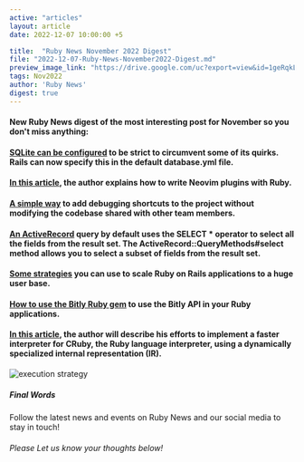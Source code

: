 ```yaml
---
active: "articles"
layout: article
date: 2022-12-07 10:00:00 +5

title:  "Ruby News November 2022 Digest"
file: "2022-12-07-Ruby-News-November2022-Digest.md"
preview_image_link: "https://drive.google.com/uc?export=view&id=1geRqkLh_l9SfFpkji0RrWzFYNQ8Os6Z-"
tags: Nov2022
author: 'Ruby News'
digest: true
---
```


#### New Ruby News digest of the most interesting post for November so you don't miss anything:
#### [SQLite can be configured](https://blog.saeloun.com/2022/11/15/strict-sqlite) to be strict to circumvent some of its quirks. Rails can now specify this in the default database.yml file.

#### [In this article](https://alextaylor.ca/read/writing-neovim-plugins-with-ruby/), the author explains how to write Neovim plugins with Ruby.

#### [A simple way](https://pawelurbanek.com/rails-debug-aliases) to add debugging shortcuts to the project without modifying the codebase shared with other team members.

#### [An ActiveRecord](https://blog.kiprosh.com/rails-7-1-allows-activerecord-querymethods-select-and-reselect-to-receive-hash-values/) query by default uses the SELECT * operator to select all the fields from the result set. The ActiveRecord::QueryMethods#select method allows you to select a subset of fields from the result set.

#### [Some strategies](https://blog.appsignal.com/2022/11/09/how-to-scale-ruby-on-rails-applications.html) you can use to scale Ruby on Rails applications to a huge user base.

#### [How to use the Bitly Ruby gem](https://dev.to/philnash/how-to-use-the-bitly-api-in-ruby-ij3) to use the Bitly API in your Ruby applications.

#### [In this article](https://developers.redhat.com/articles/2022/11/22/how-i-developed-faster-ruby-interpreter#), the author will describe his efforts to implement a faster interpreter for CRuby, the Ruby language interpreter, using a dynamically specialized internal representation (IR). 

![execution strategy](https://drive.google.com/uc?export=view&id=18djWdRBVtFf5bV31RLPmOf67AfaPCY3c)
##### Final Words

Follow the latest news and events on Ruby News and our social media to stay in touch!

###### Please Let us know your thoughts below!
